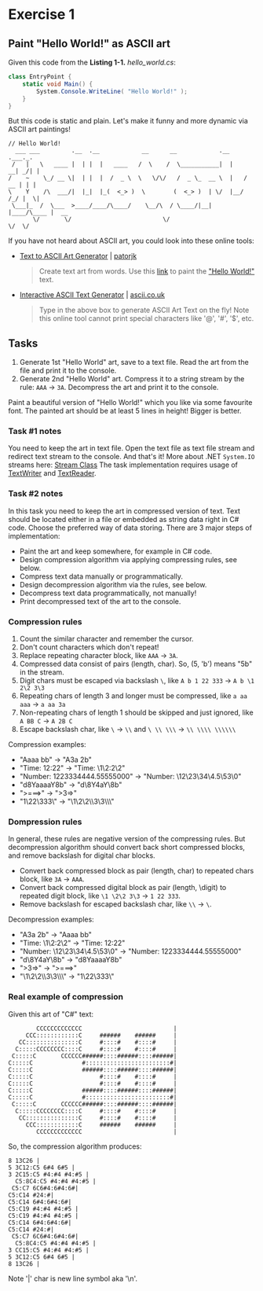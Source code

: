 # Exercise 1
## Paint "Hello World!" as ASCII art
Given this code from the **Listing 1-1.** *hello_world.cs*:

```csharp
class EntryPoint {
    static void Main() {
        System.Console.WriteLine( "Hello World!" );
    }
}
```
But this code is static and plain. Let's make it funny and more dynamic via ASCII art paintings!
```
// Hello World!
  ___ ___         .__  .__            __      __            .__       .___._.
 /   |   \   ____ |  | |  |   ____   /  \    /  \___________|  |    __| _/| |
/    ~    \_/ __ \|  | |  |  /  _ \  \   \/\/   /  _ \_  __ \  |   / __ | | |
\    Y    /\  ___/|  |_|  |_(  <_> )  \        (  <_> )  | \/  |__/ /_/ |  \|
 \___|_  /  \___  >____/____/\____/    \__/\  / \____/|__|  |____/\____ |  __
       \/       \/                          \/                         \/  \/
```
If you have not heard about ASCII art, you could look into these online tools:
- [Text to ASCII Art Generator](http://patorjk.com/software/taag/) | [patorjk](https://patorjk.com/)
  > Create text art from words.
  Use this [link](http://patorjk.com/software/taag/#p=display&f=Graffiti&t=Hello%20World!) to paint the ["Hello World!"](http://patorjk.com/software/taag/#p=display&f=Graffiti&t=Hello%20World!) text.
- [Interactive ASCII Text Generator](https://ascii.co.uk/text) | [ascii.co.uk](https://ascii.co.uk/)
  > Type in the above box to generate ASCII Art Text on the fly!
  Note this online tool cannot print special characters like '@', '#', '$', etc.

## Tasks
1. Generate 1st "Hello World" art, save to a text file.
  Read the art from the file and print it to the console.
2. Generate 2nd "Hello World" art. Compress it to a string stream by the rule: `AAA` -> `3A`.
  Decompress the art and print it to the console.

Paint a beautiful version of "Hello World!" which you like via some favourite font.
The painted art should be at least 5 lines in height! Bigger is better.

### Task #1 notes
You need to keep the art in text file. Open the text file as text file stream and redirect text stream to the console. 
And that's it! More about .NET `System.IO` streams here:
[Stream Class](https://learn.microsoft.com/en-us/dotnet/api/system.io.stream?view=net-7.0)
The task implementation requires usage of [TextWriter](https://learn.microsoft.com/en-us/dotnet/api/system.io.textwriter?view=net-7.0) 
and [TextReader](https://learn.microsoft.com/en-us/dotnet/api/system.io.textreader?view=net-7.0).

### Task #2 notes
In this task you need to keep the art in compressed version of text. Text should be located either in a file or embedded as string data right in C# code. Choose the preferred way of data storing.
There are 3 major steps of implementation:
- Paint the art and keep somewhere, for example in C# code.
- Design compression algorithm via applying compressing rules, see below.
- Compress text data manually or programmatically.
- Design decompression algorithm via the rules, see below.
- Decompress text data programmatically, not manually!
- Print decompressed text of the art to the console.

### Compression rules
1. Count the similar character and remember the cursor.
2. Don't count characters which don't repeat! 
3. Replace repeating character block, like `AAA` -> `3A`.
4. Compressed data consist of pairs (length, char). So, (5, 'b') means "5b" in the stream.
5. Digit chars must be escaped via backslash `\`, like `A b 1 22 333` -> `A b \1 2\2 3\3`
6. Repeating chars of length 3 and longer must be compressed, like `a aa aaa` -> `a aa 3a`
7. Non-repeating chars of length 1 should be skipped and just ignored, like `A BB C` -> `A 2B C`
8. Escape backslash char, like `\` -> `\\` and `\ \\ \\\` -> `\\ \\\\ \\\\\\`

Compression examples:
- "Aaaa bb" -> "A3a 2b"
- "Time: 12:22" -> "Time: \1\2:2\2"
- "Number: 1223334444.55555000" -> "Number: \12\23\34\4.5\53\0"
- "d8YaaaaY8b" -> "d\8Y4aY\8b"
- ">===>" -> ">3=>"
- "1\22\\333\\\" -> "\1\\2\2\\\\3\3\\\\\\"

### Dompression rules
In general, these rules are negative version of the compressing rules. But decompression algorithm should convert back short compressed blocks, and remove backslash for digital char blocks.
- Convert back compressed block as pair (length, char) to repeated chars block, like `3A` -> `AAA`.
- Convert back compressed digital block as pair (length, \digit) to repeated digit block, like `\1 \2\2 3\3` -> `1 22 333`.
- Remove backslash for escaped backslash char, like `\\` -> `\`.


Decompression examples:
- "A3a 2b" -> "Aaaa bb"
- "Time: \1\2:2\2" -> "Time: 12:22"
- "Number: \12\23\34\4.5\53\0" -> "Number: 1223334444.55555000"
- "d\8Y4aY\8b" -> "d8YaaaaY8b"
- ">3=>" -> ">===>"
- "\1\\2\2\\\\3\3\\\\\\" -> "1\22\\333\\\"

### Real example of compression
Given this art of "C#" text:
```
        CCCCCCCCCCCCC                          |
     CCC::::::::::::C     ######    ######     |
   CC:::::::::::::::C     #::::#    #::::#     |
  C:::::CCCCCCCC::::C     #::::#    #::::#     |
 C:::::C       CCCCCC######::::######::::######|
C:::::C              #::::::::::::::::::::::::#|
C:::::C              ######::::######::::######|
C:::::C                   #::::#    #::::#     |
C:::::C                   #::::#    #::::#     |
C:::::C              ######::::######::::######|
C:::::C              #::::::::::::::::::::::::#|
 C:::::C       CCCCCC######::::######::::######|
  C:::::CCCCCCCC::::C     #::::#    #::::#     |
   CC:::::::::::::::C     #::::#    #::::#     |
     CCC::::::::::::C     ######    ######     |
        CCCCCCCCCCCCC                          |
```
So, the compression algorithm produces:
```
8 13C26 |
5 3C12:C5 6#4 6#5 |
3 2C15:C5 #4:#4 #4:#5 |
  C5:8C4:C5 #4:#4 #4:#5 |
 C5:C7 6C6#4:6#4:6#|
C5:C14 #24:#|
C5:C14 6#4:6#4:6#|
C5:C19 #4:#4 #4:#5 |
C5:C19 #4:#4 #4:#5 |
C5:C14 6#4:6#4:6#|
C5:C14 #24:#|
 C5:C7 6C6#4:6#4:6#|
  C5:8C4:C5 #4:#4 #4:#5 |
3 CC15:C5 #4:#4 #4:#5 |
5 3C12:C5 6#4 6#5 |
8 13C26 |
```
Note '|' char is new line symbol aka '\n'.
